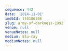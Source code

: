 ```yaml
---
sequence: 442
date: '2014-11-01'
imdbId: tt0106308
slug: army-of-darkness-1992
venue: null
venueNotes: null
medium: Blu-ray
mediumNotes: null
---
```


